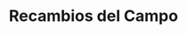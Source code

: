 ---
title: "Recambios del Campo"
url: /o-porrino/recambios-del-campo/
shop: piezas de automóviles
---